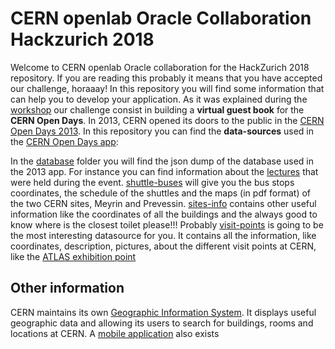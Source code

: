 # CERN openlab Oracle Collaboration Hackzurich 2018

Welcome to CERN openlab Oracle collaboration for the HackZurich 2018 repository. If you are reading this probably it means that you have accepted our challenge, horaaay!
In this repository you will find some information that can help you to develop your application. As it was explained during the [workshop](http://hackzurich.com/#HACK/workshops)  our challenge consist in building a **virtual guest book** for the **CERN Open Days**.
In 2013, CERN opened its doors to the public in the [CERN Open Days 2013](https://home.cern/about/updates/2013/09/cern-open-days-70000-happy-visitors). In this repository you can find the **data-sources** used in the [CERN Open Days app](https://opendays2013.web.cern.ch/app):
 
 In the [database](database) folder you will find the json dump of the database used in the 2013 app. For instance you can find information about the [lectures](/database/DB_DUMP.json#L54) that were held during the event.
[shuttle-buses](shuttle-buses) will give you the bus stops coordinates, the schedule of the shuttles and the maps (in pdf format) of the two CERN sites, Meyrin and Prevessin.
[sites-info](sites-info) contains other useful information like the coordinates of all the buildings and the always good to know where is the closest toilet please!!!
Probably [visit-points](visit-points) is going to be the most interesting datasource for you. It contains all the information, like coordinates, description, pictures, about the different visit points at CERN, like the [ATLAS exhibition point](https://github.com/cerndb/cern-openlab-oracle-hackzurich-2018/blob/master/visit-points/all_points_full.json#L46) 

## Other information
CERN maintains its own [Geographic Information System](https://maps.cern.ch/). It displays useful geographic data and  allowing its users to search for buildings, rooms and locations at CERN. A [mobile application](https://smb-dep.web.cern.ch/en/content/gis_mobile) also exists
